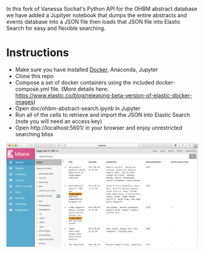 
In this fork of Vanessa Sochat's Python API for the OHBM abstract database we have added a Jupityer notebook that dumps the entire abstracts and events database into a JSON file then loads that JSON file into Elastic Search for easy and fleixible searching.

# Instructions
* Make sure you have installed [Docker](http://docker.com), Anaconda, Jupyter
* Clone this repo
* Compose a set of docker containers using the included docker-compose.yml file. (More details here: https://www.elastic.co/blog/releasing-beta-version-of-elastic-docker-images)
* Open doc/ohbm-abstract-search.ipynb in Jupyter
* Run all of the cells to retrieve and import the JSON into Elastic Search (note you will need an access key)
* Open http://localhost:5601/ in your browser and enjoy unrestricted searching bliss



![Kibana/Elastic Search](doc/screenshot.png "Kibana/Elastic Search screenshot")

